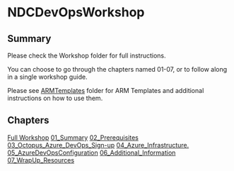 # NDCDevOpsWorkshop

## Summary

Please check the Workshop folder for full instructions.

You can choose to go through the chapters named 01-07, or to follow along in a single workshop guide.

Please see [ARMTemplates](/ARMTemplates/) folder for ARM Templates and additional instructions on how to use them.

## Chapters

[Full Workshop](/Workshop/00_FullWorkshop.md)
[01_Summary](/Workshop/01_Summary.md)
[02_Prerequisites](/Workshop/02_Prerequisites.md)
[03_Octopus_Azure_DevOps_Sign-up](/Workshop/03_Octopus_Azure_DevOps_Sign-up.md)
[04_Azure_Infrastructure.](/Workshop/04_Azure_Infrastructure.md)
[05_AzureDevOpsConfiguration](/Workshop/05_AzureDevOpsConfiguration.md)
[06_Additional_Information](/Workshop/06_Additional_Information.md)
[07_WrapUp_Resources](/Workshop/07_WrapUp_Resources.md)
